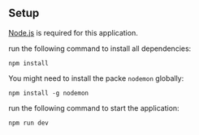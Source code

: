 ## Setup

[Node.js](https://nodejs.org/en) is required for this application.

run the following command to install all dependencies:

`npm install`

You might need to install the packe `nodemon` globally:

`npm install -g nodemon`

run the following command to start the application:

`npm run dev`
